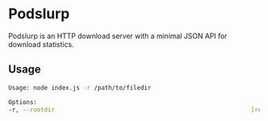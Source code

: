 # Podslurp

Podslurp is an HTTP download server with a minimal JSON API for download  statistics.

## Usage

```bash
Usage: node index.js -r /path/to/filedir

Options:
-r, --rootdir                                                       [required]
```
